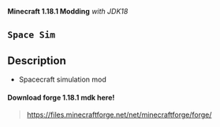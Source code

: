 **Minecraft 1.18.1 Modding**
*with JDK18*

## ```Space Sim```

## **Description**
 - Spacecraft simulation mod


#### **Download forge 1.18.1 mdk here!**
>
>https://files.minecraftforge.net/net/minecraftforge/forge/
